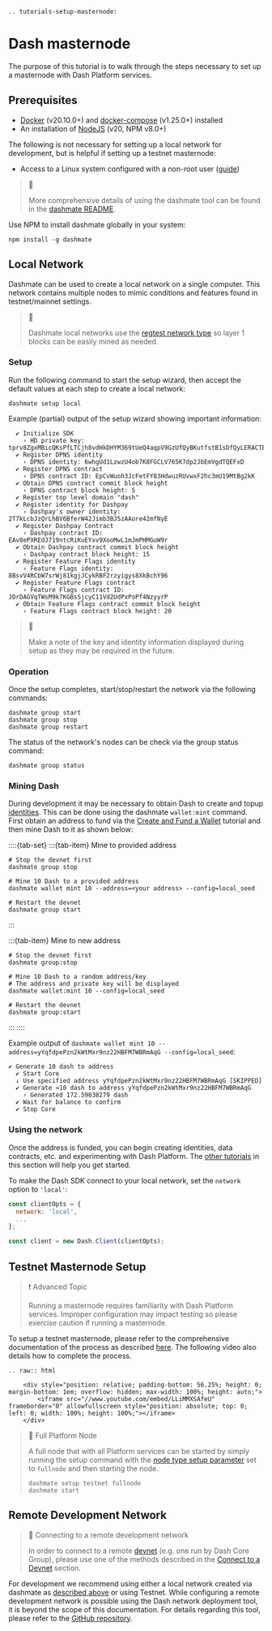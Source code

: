 ```{eval-rst}
.. tutorials-setup-masternode:
```

# Dash masternode

The purpose of this tutorial is to walk through the steps necessary to set up a masternode with Dash Platform services.

## Prerequisites

- [Docker](https://docs.docker.com/engine/install/) (v20.10.0+) and [docker-compose](https://docs.docker.com/compose/install/) (v1.25.0+) installed
- An installation of [NodeJS](https://nodejs.org/en/download/) (v20, NPM v8.0+)

The following is not necessary for setting up a local network for development, but is helpful if setting up a testnet masternode:

- Access to a Linux system configured with a non-root user ([guide](https://docs.dash.org/en/stable/masternodes/setup.html#set-up-your-vps))

> 📘
>
> More comprehensive details of using the dashmate tool can be found in the [dashmate README](https://github.com/dashevo/platform/tree/master/packages/dashmate).

Use NPM to install dashmate globally in your system:

```shell
npm install -g dashmate
```

## Local Network

Dashmate can be used to create a local network on a single computer. This network contains multiple nodes to mimic conditions and features found in testnet/mainnet settings.

> 📘
>
> Dashmate local networks use the [regtest network type](../../reference/glossary.md#regtest) so layer 1 blocks can be easily mined as needed.

### Setup

Run the following command to start the setup wizard, then accept the default values at each step to create a local network:

```shell
dashmate setup local
```

Example (partial) output of the setup wizard showing important information:

``` text
  ✔ Initialize SDK
    › HD private key: tprv8ZgxMBicQKsPfLTCjh8vdHkDHYM369tUeQ4aqpV9GzUfQyBKutfstB1sDfQyLERACTEYy5Qjph42gBiqqnqYmXJZZqRc4PQssGzbvwJXHnN
  ✔ Register DPNS identity
    › DPNS identity: 6whgUd1LzwzU4ob7K8FGCLV765K7dp2JbEmVgdTQEFxD
  ✔ Register DPNS contract
    › DPNS contract ID: EpCvWuoh3JcFetFY83HdwuzRUvwxF2hc3mU19MtBg2kK
  ✔ Obtain DPNS contract commit block height
    › DPNS contract block height: 5
  ✔ Register top level domain "dash"
  ✔ Register identity for Dashpay
    › Dashpay's owner identity: 2T7kLcbJzQrLhBV6BferW42Jimb3BJ5zAAore42mfNyE
  ✔ Register Dashpay Contract
    › Dashpay contract ID: EAv8ePXREdJ719ntcRiKuEYxv9XooMwL1mJmPHMGuW9r
  ✔ Obtain Dashpay contract commit block height
    › Dashpay contract block height: 15
  ✔ Register Feature Flags identity
    › Feature Flags identity: 8BsvV4RCbW7srWj81kgjJCykRBF2rzyigys8XkBchY96
  ✔ Register Feature Flags contract
    › Feature Flags contract ID: JDrDAGVqTWsM9k7KGBsSjcyC11Vd2UdPxPoPf4NzyyrP
  ✔ Obtain Feature Flags contract commit block height
    › Feature Flags contract block height: 20

```

> 📘
>
> Make a note of the key and identity information displayed during setup as they may be required in the future.

### Operation

Once the setup completes, start/stop/restart the network via the following commands:

```shell
dashmate group start
dashmate group stop
dashmate group restart
```

The status of the network's nodes can be check via the group status command:

```shell
dashmate group status
```

### Mining Dash

During development it may be necessary to obtain Dash to create and topup [identities](../../explanations/identity.md). This can be done using the dashmate `wallet:mint` command. First obtain an address to fund via the [Create and Fund a Wallet](../../tutorials/create-and-fund-a-wallet.md) tutorial and then mine Dash to it as shown below:

::::{tab-set}
:::{tab-item} Mine to provided address
```shell
# Stop the devnet first
dashmate group stop

# Mine 10 Dash to a provided address
dashmate wallet mint 10 --address=<your address> --config=local_seed

# Restart the devnet
dashmate group start
```
:::

:::{tab-item} Mine to new address
```shell
# Stop the devnet first
dashmate group:stop

# Mine 10 Dash to a random address/key
# The address and private key will be displayed
dashmate wallet:mint 10 --config=local_seed

# Restart the devnet
dashmate group:start
```
:::
::::

Example output of `dashmate wallet mint 10 --address=yYqfdpePzn2kWtMxr9nz22HBFM7WBRmAqG --config=local_seed`:

```text
✔ Generate 10 dash to address
  ✔ Start Core
  ↓ Use specified address yYqfdpePzn2kWtMxr9nz22HBFM7WBRmAqG [SKIPPED]
  ✔ Generate ≈10 dash to address yYqfdpePzn2kWtMxr9nz22HBFM7WBRmAqG
    › Generated 172.59038279 dash
  ✔ Wait for balance to confirm
  ✔ Stop Core
```

### Using the network

Once the address is funded, you can begin creating identities, data contracts, etc. and experimenting with Dash Platform. The [other tutorials](../../tutorials/introduction.md) in this section will help you get started.

To make the Dash SDK connect to your local network, set the `network` option to `'local'`:

```javascript
const clientOpts = {
  network: 'local',
  ...
};

const client = new Dash.Client(clientOpts);
```

## Testnet Masternode Setup

> ❗️ Advanced Topic
>
> Running a masternode requires familiarity with Dash Platform services. Improper configuration may impact testing so please exercise caution if running a masternode.

To setup a testnet masternode, please refer to the comprehensive documentation of the process as described [here](https://docs.dash.org/en/stable/masternodes/setup-testnet.html#dashmate-installation). The following video also details how to complete the process.

```{eval-rst}
.. raw:: html

    <div style="position: relative; padding-bottom: 56.25%; height: 0; margin-bottom: 1em; overflow: hidden; max-width: 100%; height: auto;">
        <iframe src="//www.youtube.com/embed/LLiMMXSAfeU" frameborder="0" allowfullscreen style="position: absolute; top: 0; left: 0; width: 100%; height: 100%;"></iframe>
    </div>
```

> 📘 Full Platform Node
>
> A full node that with all Platform services can be started by simply running the setup command with the [node type setup parameter](https://github.com/dashevo/platform/tree/master/packages/dashmate#setup-node) set to  `fullnode` and then starting the node.
>
> ``` text
> dashmate setup testnet fullnode
> dashmate start
> ```

## Remote Development Network

> 📘 Connecting to a remote development network
>
> In order to connect to a remote [devnet](../../reference/glossary.md#devnet) (e.g. one run by Dash Core Group), please use one of the methods described in the [Connect to a Devnet](../../tutorials/connecting-to-testnet.md#connect-to-a-devnet) section.

For development we recommend using either a local network created via dashmate as [described above](#local-network) or using Testnet. While configuring a remote development network is possible using the Dash network deployment tool, it is beyond the scope of this documentation. For details regarding this tool, please refer to the [GitHub repository](https://github.com/dashevo/dash-network-deploy).
